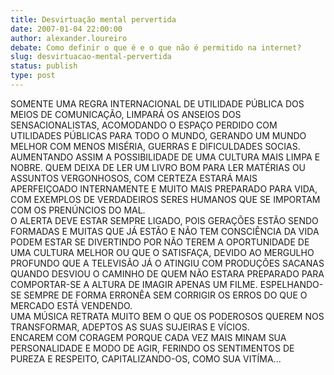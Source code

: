 ```yaml
---
title: Desvirtuação mental pervertida
date: 2007-01-04 22:00:00
author: alexander.loureiro
debate: Como definir o que é e o que não é permitido na internet?
slug: desvirtuacao-mental-pervertida
status: publish 
type: post
---
```


SOMENTE UMA REGRA INTERNACIONAL DE UTILIDADE PÚBLICA DOS MEIOS DE COMUNICAÇÃO, LIMPARÁ OS ANSEIOS DOS SENSACIONALISTAS, ACOMODANDO O ESPAÇO PERDIDO COM UTILIDADES PÚBLICAS PARA TODO O MUNDO, GERANDO UM MUNDO MELHOR COM MENOS MISÉRIA, GUERRAS E DIFICULDADES SOCIAS. AUMENTANDO ASSIM A POSSIBILIDADE DE UMA CULTURA MAIS LIMPA E NOBRE. QUEM DEIXA DE LER UM LIVRO BOM PARA LER MATÉRIAS OU ASSUNTOS VERGONHOSOS, COM CERTEZA ESTARÁ MAIS APERFEIÇOADO INTERNAMENTE E MUITO MAIS PREPARADO PARA VIDA, COM EXEMPLOS DE VERDADEIROS SERES HUMANOS QUE SE IMPORTAM COM OS PRENÚNCIOS DO MAL.  
O ALERTA DEVE ESTAR SEMPRE LIGADO, POIS GERAÇÕES ESTÃO SENDO FORMADAS E MUITAS QUE JÁ ESTÃO E NÃO TEM CONSCIÊNCIA DA VIDA PODEM ESTAR SE DIVERTINDO POR NÃO TEREM A OPORTUNIDADE DE UMA CULTURA MELHOR OU QUE O SATISFAÇA, DEVIDO AO MERGULHO PROFUNDO QUE A TELEVISÃO JÁ O ATINGIU COM PRODUÇÕES SACANAS QUANDO DESVIOU O CAMINHO DE QUEM NÃO ESTARA PREPARADO PARA COMPORTAR-SE A ALTURA DE IMAGIR APENAS UM FILME. ESPELHANDO-SE SEMPRE DE FORMA ERRONÊA SEM CORRIGIR OS ERROS DO QUE O MERCADO ESTÁ VENDENDO.  
UMA MÚSICA RETRATA MUITO BEM O QUE OS PODEROSOS QUEREM NOS TRANSFORMAR, ADEPTOS AS SUAS SUJEIRAS E VÍCIOS.  
ENCAREM COM CORAGEM PORQUE CADA VEZ MAIS MINAM SUA PERSONALIDADE E MODO DE AGIR, FERINDO OS SENTIMENTOS DE PUREZA E RESPEITO, CAPITALIZANDO-OS, COMO SUA VITÍMA...
